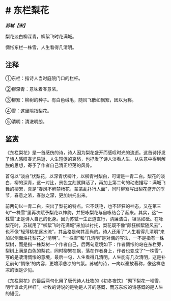 # # 东栏梨花

***苏轼【宋】***

梨花淡白柳深青，柳絮飞时花满城。

惆怅东栏一株雪，人生看得几清明。

## 注释

①东栏：指诗人当时庭院门口的栏杆。

②柳深青：意味着春意浓。

③柳絮：柳树的种子。有白色绒毛，随风飞散如飘絮，因以为称。

④雪：这里喻指梨花。

⑤清明：清澈明朗。

## 鉴赏

《东栏梨花》是一首感伤的诗，诗人因为梨花盛开而感叹时光的流逝。这首诗抒发了诗人感叹春光易逝、人生短促的哀愁，也抒发了诗人淡看人生、从失意中得到解脱的思想，寄予了作者自己清正坦荡的风骨。

首句以“淡白”状梨花，以深青状柳叶，以柳青衬梨白，可谓是一青二白。梨花的淡白，柳的深青，这一对比，景色立刻就鲜活了，再加上第二句的动态描写：满城飞舞的柳絮，真是“春风不解禁杨花，蒙蒙乱扑行人面”，同时柳絮写出梨花盛开的季节，春意之浓，春愁之深，更加烘托出来。

前两句以一青二白，突出了梨花的特点。它不妖艳，也不轻狂的神态，又在第三句“一株雪”里再次赋予梨花以神韵，并把咏梨花与自咏结合了起来。其实，这“一株雪”正是诗人自己的化身。因为苏轼一生正道直行，清廉洁白，坦荡如砥。在咏梨花时，苏轼用了“柳絮飞时花满城”来加以衬托，梨花既不像“颠狂柳絮随风去”，也不像“轻薄桃花逐水流”，其品格是何其高尚的。诗人还用了“人生看得几清明”来加以侧面烘托梨花之“清明”。“一株雪”和“几清明”是对偶的写法，一不是指有一株梨树，而是指一株梨树一个作者自己，后两句意境如下：作者惆怅的站在东栏旁，梨树上满是白色的梨花，同时柳絮在飘，落在作者身上，作者也变成了“一株雪”，写的是凄清惆怅的意境，最后一句，人生看得几清明，人生能有几次清明，这是补足前句“惆怅”的内容，更增添悲凉的气氛。苏轼的诗，一向以豪放著称，像这样悲凉的很是少见。

《东栏梨花》的最后两句化用了唐代诗人杜牧的《初冬夜饮》“砌下梨花一堆雪，明年谁此凭栏杆”。杜牧的诗说的是物是人非的感慨，而苏东坡的诗感慨的是人生的短促。

